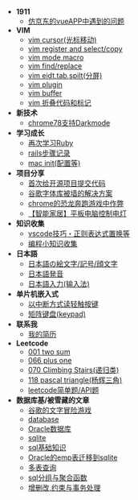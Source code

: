 - **1911**
    - [仿京东的vueAPP中遇到的问题](2019/1911/jd-vue-problem)
- **VIM**
    - [vim cursor(光标移动)](vim/cursor)
    - [vim register and select/copy](vim/copy)
    - [vim mode,macro](vim/mode.md)
    - [vim find/replace](vim/find.md)
    - [vim eidt,tab,spilt(分屏)](vim/edit.md)
    - [vim plugin](vim/plugin.md)
    - [vim buffer](vim/buffer.md)
    - [vim 折叠代码和标记](vim/collapse.md)
- **新技术**
    - [chrome78支持Darkmode](2019/)
- **学习成长**
    - [再次学习Ruby](2019/ruby-restudy/ruby-restudy)
    - [rails步骤记录](2019/rails-step)
    - [mac init(配置等)](2019/mac-init)
- **项目分享**
    - [首次给开源项目提交代码](2018/pull-request-to-scoop/pull-request-to-scoop)
    - [谷歌字体库被墙的解决方案](2018/google-font-block-solution)
    - [chrome的恐龙奔跑游戏中作弊](2018/chrome-game-cheat/chrome-game-cheat)
    - [【智能家居】平板电脑控制电灯](2018/rpi-gpio.md)
- **知识收集**
    - [vscode技巧・正则表达式置换等](2018/vscode-trick/vscode-trick)
    - [编程小知识收集](2019/trick-collect)
- **日本語**
    - [日本語の絵文字/記号/顔文字](2019/kigou)
    - [日本語発音](2019/hatsuon)
    - [日本語入力(输入法)](2019/nyuuryoku)
- **单片机嵌入式**
    - [以中断方式读轻触按键](2019/button-interrupt/button-interrupt)
    - [矩阵键盘(keypad)](2019/keypad/keypad.md)
- **联系我**
    - [我的简历](resume.html)
- **Leetcode**
    - [001 two sum](2019/001-two-sum)
    - [066 plus one](2019/066-plus-one)
    - [070 Climbing Stairs(递归类)](2019/070-Climbing-Stairs)
    - [118 pascal triangle(杨辉三角)](2019/118-pascal-triangle)
    - [leetcode简单题/API题](2019/leetcode-easy)
- **数据库基/被雪藏的文章**
    - [谷歌的文字冒险游戏](2019/google-text-adventure)
    - [database](2018/database)
    - [Oracle数据库](2018/oracle-database/oracle-database)
    - [sqlite](2018/sqlite)
    - [sql基础知识](2018/sql-basic)
    - [Oracle的emp表迁移到sqlite](2018/oracle-migrate-to-sqlite/oracle-migrate-to-sqlite)
    - [多表查询](2018/multi-table-query)
    - [sql分组与聚合函数](2018/sql-group)
    - [增删改,约束与事务处理](2018/sql-update)